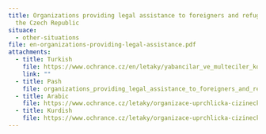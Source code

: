 ```yaml
---
title: Organizations providing legal assistance to foreigners and refugees in
  the Czech Republic
situace:
  - other-situations
file: en-organizations-providing-legal-assistance.pdf
attachments:
  - title: Turkish
    file: https://www.ochrance.cz/en/letaky/yabancilar_ve_multeciler_konulariyla_ilgilenen_kuruluslar/yabancilar-ve-multeciler-konulariyla-ilgilenen-kuruluslar.pdf
    link: ""
  - title: Pash
    file: organizations_providing_legal_assistance_to_foreigners_and_refugees_in_the_czech_republic_pash.pdf
  - title: Arabic
    file: https://www.ochrance.cz/letaky/organizace-uprchlicka-cizinecka-problematika/organizations_providing_legal_assistance_to_foreigners_and_refugees_in_the_czech_republic_arabic.pdf
  - title: Kurdish
    file: https://www.ochrance.cz/letaky/organizace-uprchlicka-cizinecka-problematika/organizations_providing_legal_assistance_to_foreigners_and_refugees_in_the_czech_republic_kurdish.pdf
---
```

